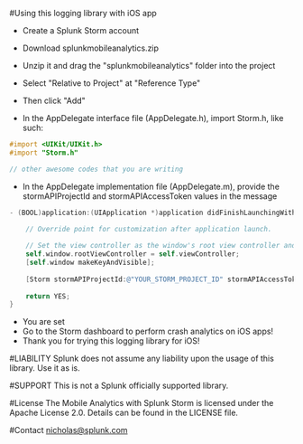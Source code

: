 #Using this logging library with iOS app
- Create a Splunk Storm account
- Download splunkmobileanalytics.zip
- Unzip it and drag the "splunkmobileanalytics" folder into the project
- Select "Relative to Project" at "Reference Type"
- Then click "Add"

- In the AppDelegate interface file (AppDelegate.h), import Storm.h, like such:

```objective-c
#import <UIKit/UIKit.h>
#import "Storm.h"

// other awesome codes that you are writing
```

- In the AppDelegate implementation file (AppDelegate.m), provide the stormAPIProjectId and stormAPIAccessToken values in the message

```objective-c
- (BOOL)application:(UIApplication *)application didFinishLaunchingWithOptions:(NSDictionary *)launchOptions {    
    
    // Override point for customization after application launch.

	// Set the view controller as the window's root view controller and display.
    self.window.rootViewController = self.viewController;
    [self.window makeKeyAndVisible];
	
	[Storm stormAPIProjectId:@"YOUR_STORM_PROJECT_ID" stormAPIAccessToken:@"YOUR_STORM_ACCESS_TOKEN];
		
    return YES;
}
```

- You are set
- Go to the Storm dashboard to perform crash analytics on iOS apps!
- Thank you for trying this logging library for iOS!

#LIABILITY 
Splunk does not assume any liability upon the usage of this library. Use it as is.

#SUPPORT
This is not a Splunk officially supported library.

#License
The Mobile Analytics with Splunk Storm is licensed under the Apache License 2.0. Details can be found in the LICENSE file.

#Contact
nicholas@splunk.com